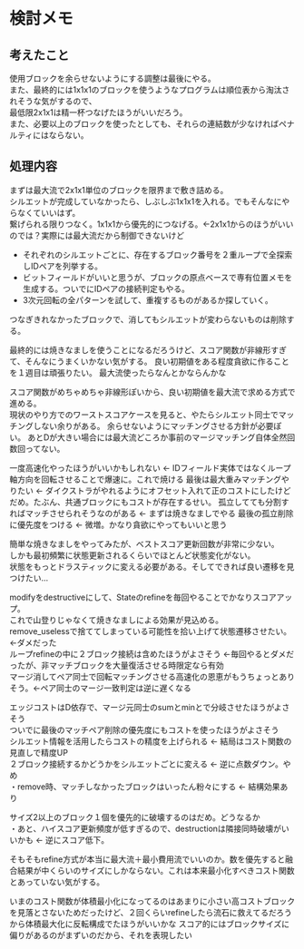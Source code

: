 # 検討メモ

## 考えたこと
使用ブロックを余らせないようにする調整は最後にやる。  
また、最終的には1x1x1のブロックを使うようなプログラムは順位表から淘汰されそうな気がするので、  
最低限2x1x1は精一杯つなげたほうがいいだろう。  
また、必要以上のブロックを使ったとしても、それらの連結数が少なければペナルティにはならない。  

## 処理内容
まずは最大流で2x1x1単位のブロックを限界まで敷き詰める。  
シルエットが完成していなかったら、しぶしぶ1x1x1を入れる。でもそんなにやらなくていいはず。  
繋げられる限りつなく。1x1x1から優先的につなげる。←2x1x1からのほうがいいのでは？実際には最大流だから制御できないけど  
 - それぞれのシルエットごとに、存在するブロック番号を２重ループで全探索しIDペアを列挙する。  
 - ビットフィールドがいいと思うが、ブロックの原点ベースで専有位置メモを生成する。ついでにIDペアの接続判定もやる。
 - 3次元回転の全パターンを試して、重複するものがあるか探していく。

つなぎきれなかったブロックで、消してもシルエットが変わらないものは削除する。

最終的には焼きなましを使うことになるだろうけど、スコア関数が非線形すぎて、そんなにうまくいかない気がする。
良い初期値をある程度貪欲に作ることを１週目は頑張りたい。
最大流使ったらなんとかならんかな

スコア関数がめちゃめちゃ非線形ぽいから、良い初期値を最大流で求める方式で進める。  
現状のやり方でのワーストスコアケースを見ると、やたらシルエット同士でマッチングしない余りがある。
余らせないようにマッチングさせる方針が必要ぽい。
あとDが大きい場合には最大流どころか事前のマージマッチング自体全然回数回ってない。

一度高速化やったほうがいいかもしれない  <- IDフィールド実体ではなくループ軸方向を回転させることで爆速に。これで焼ける
最後は最大重みマッチングやりたい  <- ダイクストラがやれるようにオフセット入れて正のコストにしたけどだめ。たぶん、共通ブロックにもコストが存在するせい。
孤立してても分割すればマッチさせられそうなのがある  <- まずは焼きなましでやる
最後の孤立削除に優先度をつける <- 微増。かなり貪欲にやってもいいと思う

簡単な焼きなましをやってみたが、ベストスコア更新回数が非常に少ない。  
しかも最初頻繁に状態更新されるくらいでほとんど状態変化がない。  
状態をもっとドラスティックに変える必要がある。そしてできれば良い遷移を見つけたい…

modifyをdestructiveにして、Stateのrefineを毎回やることでかなりスコアアップ。  
これで山登りじゃなくて焼きなましによる効果が見込める。  
remove_uselessで捨ててしまっている可能性を拾い上げて状態遷移させたい。  <-ダメだった  
ループrefineの中に２ブロック接続は含めたほうがよさそう  <-毎回やるとダメだったが、非マッチブロックを大量復活させる時限定なら有効  
マージ消してペア同士で回転マッチングさせる高速化の恩恵がもうちょっとありそう。<-ペア同士のマージ一致判定は逆に遅くなる

エッジコストはD依存で、マージ元同士のsumとminとで分岐させたほうがよさそう  
ついでに最後のマッチペア削除の優先度にもコストを使ったほうがよさそう  
シルエット情報を活用したらコストの精度を上げられる  <- 結局はコスト関数の見直しで精度UP  
２ブロック接続するかどうかをシルエットごとに変える  <- 逆に点数ダウン。やめ  
・remove時、マッチしなかったブロックはいったん粉々にする  <- 結構効果あり  

サイズ2以上のブロック１個を優先的に破壊するのはだめ。どうなるか  
・あと、ハイスコア更新頻度が低すぎるので、destructionは隣接同時破壊がいいかも <- 逆にスコア低下。  

そもそもrefine方式が本当に最大流＋最小費用流でいいのか。数を優先すると融合結果が中くらいのサイズにしかならない。これは本来最小化すべきコスト関数とあっていない気がする。

いまのコスト関数が体積最小化になってるのはあまりに小さい高コストブロックを見落とさないためだったけど、２回くらいrefineしたら流石に救えてるだろうから体積最大化に反転構成でたほうがいいかな
スコア的にはブロックサイズに偏りがあるのがまずいのだから、それを表現したい
